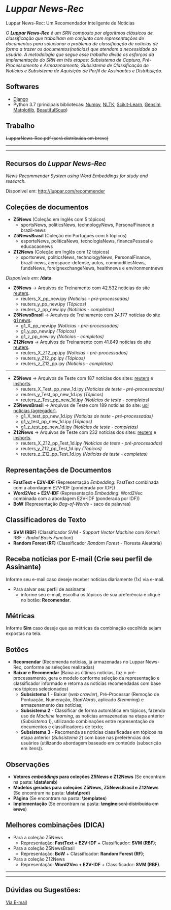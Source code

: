 # *Luppar News-Rec*
Luppar News-Rec: Um Recomendador Inteligente de Notícias

*O **Luppar News-Rec** é um SRN composto por algoritmos clássicos de classificação que trabalham em conjunto com representações de documentos para solucionar o problema de classificação de notícias de forma a trazer os documentos(notícias) que atendam a necessidade do usuário. A metodologia que segue esse trabalho divide os esforços da implementação do SRN em três etapas: Subsistema de Captura, Pré-Processamento e Armazenamento, Subsistema de Classificação de Notícias e Subsistema de Aquisição de Perfil de Assinantes e Distribuição.*

Softwares
---------
- <a href='https://www.djangoproject.com/'>Django</a>
- Python 3.7 (principais bibliotecas: <a href='https://numpy.org/'>Numpy</a>, 
                                      <a href='https://www.nltk.org/'>NLTK</a>,
                                      <a href='https://scikit-learn.org/stable/'>Scikit-Learn</a>,
                                      <a href='https://radimrehurek.com/gensim/'>Gensim</a>,
                                      <a href='https://matplotlib.org/'>Matplotlib</a>,
                                      <a href='https://www.crummy.com/software/BeautifulSoup/bs4/doc/'>BeautifulSoup</a>)



Trabalho
------------
~~LupparNews-Rec.pdf (será distribuida em breve)~~

--------------------------------------------------------------------------------------------------
--------------------------------------------------------------------------------------------------
Recursos do *Luppar News-Rec*
-----------
*News Recommender System using Word Embeddings for study and research.*

Dísponivel em: http://luppar.com/recommender

Coleções de documentos
-----
- **Z5News** (Coleção em Inglês com 5 tópicos)
    - sportsNews, politicsNews, technologyNews, PersonalFinance e brazil-news 
- **Z5NewsBrasil** (Coleção em Portugues com 5 tópicos)
    - esporteNews, politicaNews, tecnologiaNews, financaPessoal e educacaonews
- **Z12News** (Coleção em Inglês com 12 tópicos)
    - sportsnews, politicsNews, technologyNews, PersonalFinance, brazil-news, aerospace-defense, autos, commoditiesNews, fundsNews, foreignexchangeNews, healthnews e environmentnews 

*Disponíveis em:* **/data**
- **Z5News** -> Arquivos de Treinamento com 42.532 notícias do site <a href='https://www.reuters.com/'>reuters</a>.
    - reuters_X_pp_new.ipy *(Notícias - pré-processadas)*
    - reuters_y_pp_new.ipy *(Tópicos)*
    - reuters_z_pp_new.ipy *(Notícias - completas)*
- **Z5NewsBrasil** -> Arquivos de Treinamento com 24.177 notícias do site <a href='https://g1.globo.com/'>g1 news</a>. 
    - g1_X_pp_new.ipy *(Notícias - pré-processadas)*
    - g1_y_pp_new.ipy *(Tópicos)*
    - g1_z_pp_new.ipy *(Notícias - completas)*
- **Z12News** -> Arquivos de Treinamento com 41.849 notícias do site <a href='https://www.reuters.com/'>reuters</a>.
    - reuters_X_Z12_pp.ipy *(Notícias - pré-processadas)*
    - reuters_y_Z12_pp.ipy *(Tópicos)*
    - reuters_z_Z12_pp.ipy *(Notícias - completas)*
-----
- **Z5News** -> Arquivos de Teste com 187 notícias dos sites: <a href='https://www.reuters.com/'>reuters</a> e <a href='https://inshorts.com/en/read'>inshorts</a>.
    - reuters_X_Test_pp_new_1d.ipy *(Notícias de teste - pré-processadas)*
    - reuters_y_Test_pp_new_1d.ipy *(Tópicos)*
    - reuters_z_Test_pp_new_1d.ipy *(Notícias de teste - completas)*
- **Z5NewsBrasil** -> Arquivos de Teste com 189 notícias do site: <a href='https://noticias.uol.com.br/'>uol notícias (agregador)</a>.
    - g1_X_test_pp_new_1d.ipy *(Notícias de teste - pré-processadas)*
    - g1_y_test_pp_new_1d.ipy *(Tópicos)*
    - g1_z_test_pp_new_1d.ipy *(Notícias de teste - completas)*
- **Z12News** -> Arquivos de Teste com 232 notícias dos sites: <a href='https://www.reuters.com/'>reuters</a> e <a href='https://inshorts.com/en/read'>inshorts</a>.
    - reuters_X_Z12_pp_Test_1d.ipy *(Notícias de teste - pré-processadas)*
    - reuters_y_Z12_pp_Test_1d.ipy *(Tópicos)*
    - reuters_z_Z12_pp_Test_1d.ipy *(Notícias de teste - completas)*

Representações de Documentos
-------------
- **FastText + E2V-IDF** (Representação *Embedding*: FastText combinada com a abordagem E2V-IDF (ponderada por IDF))
- **Word2Vec + E2V-IDF** (Representação *Embedding*: Word2Vec combinada com a abordagem E2V-IDF (ponderada por IDF))
- **BoW** (Representação *Bag-of-Words* - saco de palavras)

Classificadores de Texto
-------------
- **SVM (RBF)** (Classificador SVM - *Support Vector Machine* com *Kernel*: RBF - *Radial Basis Function*)
- **Random Forest (RF)** (Classificador *Random Forest* - Floresta Aleatória)

Receba notícias por E-mail (Crie seu perfil de Assinante)
-------------
Informe seu e-mail caso deseje receber notícias diariamente (1x) via e-mail.
- Para salvar seu perfil de assinante:
    - informe seu e-mail, escolha os tópicos de sua preferência e clique no botão: **Recomendar**.

Métricas
-------------
Informe **Sim** caso deseje que as métricas da combinação escolhida sejam expostas na tela.

Botões
-------------
- **Recomendar** (Recomenda notícias, já armazenadas no Luppar News-Rec, conforme as seleções realizadas)
- **Baixar e Recomendar** (Baixa as últimas notícias, faz o pré-processamento, gera o modelo conforme seleção da representação e classificador informado e retorna as notícias recomendadas com base nos tópicos selecionados)
    - **Subsistema 1** - Baixar (*web crawler*), Pré-Processar (Remoção de Pontuação, Numeração, *StopWords*, aplicado *Stemming*) e armazenamento das notícias;
    - **Subsistema 2** - Classificar de forma automática em tópicos, fazendo uso de *Machine learning*, as notícias armazenadas na etapa anterior (*Subsistema 1*), utilizando combinações entre representação de documentos e classificadores de texto;
    - **Subsistema 3** - Recomenda as notícias classificadas em tópicos na etapa anterior (*Subsistema 2*) com base nas preferências dos usuários (utilizando abordagem baseado em conteúdo (subscrição em itens)).

Observações
-------------
- **Vetores *embeddings* para coleções Z5News e Z12News** (Se encontram na pasta: **\data\emb**)
- **Modelos gerados para coleções Z5News, Z5NewsBrasil e Z12News** (Se encontram na pasta: **\data\pred**)
- **Página** (Se encontram na pasta: **\templates**)
- **Implementação** (Se encontram na pasta: ~~**\engine** será distribuida em breve~~)

Melhores combinações (DICA)
-------------
- Para a coleção Z5News
    - Representação: **FastText + E2V-IDF** + Classificador: **SVM (RBF)**;
- Para a coleção Z5NewsBrasil
    - Representação: **BoW** + Classificador: **Random Forest (RF)**;
- Para a coleção Z12News
    - Representação: **Word2Vec + E2V-IDF** + Classificador: **SVM (RBF)**.
    
--------------------------------------------------------------------------------------------------
--------------------------------------------------------------------------------------------------
Dúvidas ou Sugestões:
-----------
<a href="mailto:aasouzaconsult@gmail.com">Via E-mail</a>
